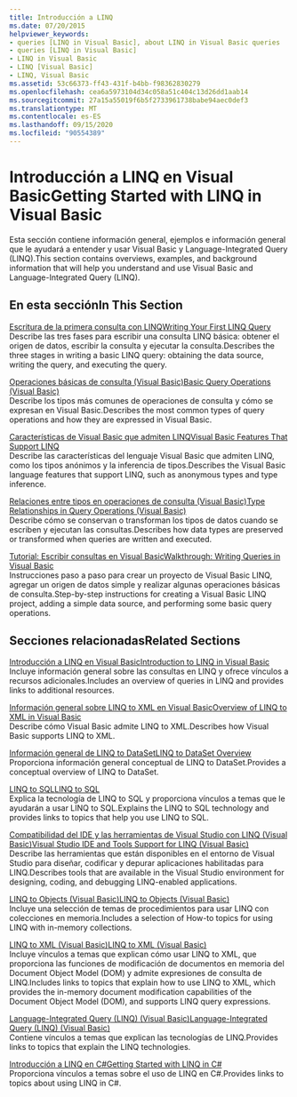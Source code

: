 ```yaml
---
title: Introducción a LINQ
ms.date: 07/20/2015
helpviewer_keywords:
- queries [LINQ in Visual Basic], about LINQ in Visual Basic queries
- queries [LINQ in Visual Basic]
- LINQ in Visual Basic
- LINQ [Visual Basic]
- LINQ, Visual Basic
ms.assetid: 53c66373-ff43-431f-b4bb-f98362830279
ms.openlocfilehash: cea6a5973104d34c058a51c404c13d26dd1aab14
ms.sourcegitcommit: 27a15a55019f6b5f2733961738babe94aec0def3
ms.translationtype: MT
ms.contentlocale: es-ES
ms.lasthandoff: 09/15/2020
ms.locfileid: "90554389"
---
```

# <a name="getting-started-with-linq-in-visual-basic"></a><span data-ttu-id="bc26f-102">Introducción a LINQ en Visual Basic</span><span class="sxs-lookup"><span data-stu-id="bc26f-102">Getting Started with LINQ in Visual Basic</span></span>
<span data-ttu-id="bc26f-103">Esta sección contiene información general, ejemplos e información general que le ayudará a entender y usar Visual Basic y Language-Integrated Query (LINQ).</span><span class="sxs-lookup"><span data-stu-id="bc26f-103">This section contains overviews, examples, and background information that will help you understand and use Visual Basic and Language-Integrated Query (LINQ).</span></span>  
  
## <a name="in-this-section"></a><span data-ttu-id="bc26f-104">En esta sección</span><span class="sxs-lookup"><span data-stu-id="bc26f-104">In This Section</span></span>  
 [<span data-ttu-id="bc26f-105">Escritura de la primera consulta con LINQ</span><span class="sxs-lookup"><span data-stu-id="bc26f-105">Writing Your First LINQ Query</span></span>](writing-your-first-linq-query.md)  
 <span data-ttu-id="bc26f-106">Describe las tres fases para escribir una consulta LINQ básica: obtener el origen de datos, escribir la consulta y ejecutar la consulta.</span><span class="sxs-lookup"><span data-stu-id="bc26f-106">Describes the three stages in writing a basic LINQ query: obtaining the data source, writing the query, and executing the query.</span></span>  
  
 [<span data-ttu-id="bc26f-107">Operaciones básicas de consulta (Visual Basic)</span><span class="sxs-lookup"><span data-stu-id="bc26f-107">Basic Query Operations (Visual Basic)</span></span>](basic-query-operations.md)  
 <span data-ttu-id="bc26f-108">Describe los tipos más comunes de operaciones de consulta y cómo se expresan en Visual Basic.</span><span class="sxs-lookup"><span data-stu-id="bc26f-108">Describes the most common types of query operations and how they are expressed in Visual Basic.</span></span>  
  
 [<span data-ttu-id="bc26f-109">Características de Visual Basic que admiten LINQ</span><span class="sxs-lookup"><span data-stu-id="bc26f-109">Visual Basic Features That Support LINQ</span></span>](features-that-support-linq.md)  
 <span data-ttu-id="bc26f-110">Describe las características del lenguaje Visual Basic que admiten LINQ, como los tipos anónimos y la inferencia de tipos.</span><span class="sxs-lookup"><span data-stu-id="bc26f-110">Describes the Visual Basic language features that support LINQ, such as anonymous types and type inference.</span></span>  
  
 [<span data-ttu-id="bc26f-111">Relaciones entre tipos en operaciones de consulta (Visual Basic)</span><span class="sxs-lookup"><span data-stu-id="bc26f-111">Type Relationships in Query Operations (Visual Basic)</span></span>](type-relationships-in-query-operations.md)  
 <span data-ttu-id="bc26f-112">Describe cómo se conservan o transforman los tipos de datos cuando se escriben y ejecutan las consultas.</span><span class="sxs-lookup"><span data-stu-id="bc26f-112">Describes how data types are preserved or transformed when queries are written and executed.</span></span>  
  
 [<span data-ttu-id="bc26f-113">Tutorial: Escribir consultas en Visual Basic</span><span class="sxs-lookup"><span data-stu-id="bc26f-113">Walkthrough: Writing Queries in Visual Basic</span></span>](walkthrough-writing-queries.md)  
 <span data-ttu-id="bc26f-114">Instrucciones paso a paso para crear un proyecto de Visual Basic LINQ, agregar un origen de datos simple y realizar algunas operaciones básicas de consulta.</span><span class="sxs-lookup"><span data-stu-id="bc26f-114">Step-by-step instructions for creating a Visual Basic LINQ project, adding a simple data source, and performing some basic query operations.</span></span>  
  
## <a name="related-sections"></a><span data-ttu-id="bc26f-115">Secciones relacionadas</span><span class="sxs-lookup"><span data-stu-id="bc26f-115">Related Sections</span></span>  
 [<span data-ttu-id="bc26f-116">Introducción a LINQ en Visual Basic</span><span class="sxs-lookup"><span data-stu-id="bc26f-116">Introduction to LINQ in Visual Basic</span></span>](../../language-features/linq/introduction-to-linq.md)  
 <span data-ttu-id="bc26f-117">Incluye información general sobre las consultas en LINQ y ofrece vínculos a recursos adicionales.</span><span class="sxs-lookup"><span data-stu-id="bc26f-117">Includes an overview of queries in LINQ and provides links to additional resources.</span></span>  
  
 [<span data-ttu-id="bc26f-118">Información general sobre LINQ to XML en Visual Basic</span><span class="sxs-lookup"><span data-stu-id="bc26f-118">Overview of LINQ to XML in Visual Basic</span></span>](../../language-features/xml/overview-of-linq-to-xml.md)  
 <span data-ttu-id="bc26f-119">Describe cómo Visual Basic admite LINQ to XML.</span><span class="sxs-lookup"><span data-stu-id="bc26f-119">Describes how Visual Basic supports LINQ to XML.</span></span>  
  
 [<span data-ttu-id="bc26f-120">Información general de LINQ to DataSet</span><span class="sxs-lookup"><span data-stu-id="bc26f-120">LINQ to DataSet Overview</span></span>](../../../../framework/data/adonet/linq-to-dataset-overview.md)  
 <span data-ttu-id="bc26f-121">Proporciona información general conceptual de LINQ to DataSet.</span><span class="sxs-lookup"><span data-stu-id="bc26f-121">Provides a conceptual overview of LINQ to DataSet.</span></span>  
  
 [<span data-ttu-id="bc26f-122">LINQ to SQL</span><span class="sxs-lookup"><span data-stu-id="bc26f-122">LINQ to SQL</span></span>](../../../../framework/data/adonet/sql/linq/index.md)  
 <span data-ttu-id="bc26f-123">Explica la tecnología de LINQ to SQL y proporciona vínculos a temas que le ayudarán a usar LINQ to SQL.</span><span class="sxs-lookup"><span data-stu-id="bc26f-123">Explains the LINQ to SQL technology and provides links to topics that help you use LINQ to SQL.</span></span>  
  
 [<span data-ttu-id="bc26f-124">Compatibilidad del IDE y las herramientas de Visual Studio con LINQ (Visual Basic)</span><span class="sxs-lookup"><span data-stu-id="bc26f-124">Visual Studio IDE and Tools Support for LINQ (Visual Basic)</span></span>](visual-studio-ide-and-tools-support-for-linq.md)  
 <span data-ttu-id="bc26f-125">Describe las herramientas que están disponibles en el entorno de Visual Studio para diseñar, codificar y depurar aplicaciones habilitadas para LINQ.</span><span class="sxs-lookup"><span data-stu-id="bc26f-125">Describes tools that are available in the Visual Studio environment for designing, coding, and debugging LINQ-enabled applications.</span></span>  
  
 [<span data-ttu-id="bc26f-126">LINQ to Objects (Visual Basic)</span><span class="sxs-lookup"><span data-stu-id="bc26f-126">LINQ to Objects (Visual Basic)</span></span>](linq-to-objects.md)  
 <span data-ttu-id="bc26f-127">Incluye una selección de temas de procedimientos para usar LINQ con colecciones en memoria.</span><span class="sxs-lookup"><span data-stu-id="bc26f-127">Includes a selection of How-to topics for using LINQ with in-memory collections.</span></span>  
  
 [<span data-ttu-id="bc26f-128">LINQ to XML (Visual Basic)</span><span class="sxs-lookup"><span data-stu-id="bc26f-128">LINQ to XML (Visual Basic)</span></span>](../../../../standard/linq/linq-xml-overview.md)  
 <span data-ttu-id="bc26f-129">Incluye vínculos a temas que explican cómo usar LINQ to XML, que proporciona las funciones de modificación de documentos en memoria del Document Object Model (DOM) y admite expresiones de consulta de LINQ.</span><span class="sxs-lookup"><span data-stu-id="bc26f-129">Includes links to topics that explain how to use LINQ to XML, which provides the in-memory document modification capabilities of the Document Object Model (DOM), and supports LINQ query expressions.</span></span>  
  
 [<span data-ttu-id="bc26f-130">Language-Integrated Query (LINQ) (Visual Basic)</span><span class="sxs-lookup"><span data-stu-id="bc26f-130">Language-Integrated Query (LINQ) (Visual Basic)</span></span>](index.md)  
 <span data-ttu-id="bc26f-131">Contiene vínculos a temas que explican las tecnologías de LINQ.</span><span class="sxs-lookup"><span data-stu-id="bc26f-131">Provides links to topics that explain the LINQ technologies.</span></span>  
  
 [<span data-ttu-id="bc26f-132">Introducción a LINQ en C#</span><span class="sxs-lookup"><span data-stu-id="bc26f-132">Getting Started with LINQ in C#</span></span>](../../../../csharp/programming-guide/concepts/linq/index.md)  
 <span data-ttu-id="bc26f-133">Proporciona vínculos a temas sobre el uso de LINQ en C#.</span><span class="sxs-lookup"><span data-stu-id="bc26f-133">Provides links to topics about using LINQ in C#.</span></span>
